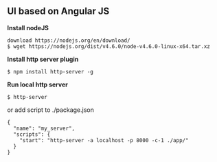 ## UI based on Angular JS 

**Install nodeJS**
```
download https://nodejs.org/en/download/
$ wget https://nodejs.org/dist/v4.6.0/node-v4.6.0-linux-x64.tar.xz

```

**Install http server plugin**
```
$ npm install http-server -g
```

**Run local http server** 
```
$ http-server

```
or add script to ./package.json

```
{
  "name": "my_server",
  "scripts": {
    "start": "http-server -a localhost -p 8000 -c-1 ./app/"
  }
}
```
